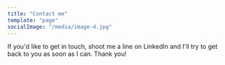 ```yaml
---
title: "Contact me"
template: "page"
socialImage: "/media/image-4.jpg"
---
```


If you'd like to get in touch, shoot me a line on LinkedIn and I'll try to get back to you as soon as I can. Thank you!
